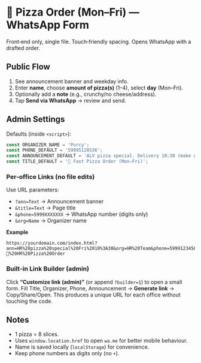 <!-- README.md -->
# 🍕 Pizza Order (Mon–Fri) — WhatsApp Form

Front‑end only, single file. Touch‑friendly spacing. Opens WhatsApp with a drafted order.

## Public Flow
1. See announcement banner and weekday info.
2. Enter **name**, choose **amount of pizza(s)** (1–4), select **day** (Mon–Fri).
3. Optionally add a **note** (e.g., crunchy/no cheese/address).
4. Tap **Send via WhatsApp** → review and send.

## Admin Settings
Defaults (inside `<script>`):
```js
const ORGANIZER_NAME = 'Purcy';
const PHONE_DEFAULT = '59995120536';
const ANNOUNCEMENT_DEFAULT = 'ALV pizza special. Delivery 10:30 (make group of 4 if you want)';
const TITLE_DEFAULT = '🍕 Fast Pizza Order (Mon–Fri)';
```

### Per‑office Links (no file edits)
Use URL parameters:
- `?ann=Text` → Announcement banner
- `&title=Text` → Page title
- `&phone=5999XXXXXXX` → WhatsApp number (digits only)
- `&org=Name` → Organizer name

**Example**
```
https://yourdomain.com/index.html?ann=HR%20pizza%20special%20Fri%2010%3A30&org=HR%20Team&phone=59991234567&title=🍕%20HR%20Pizza%20Order
```

### Built‑in Link Builder (admin)
Click **“Customize link (admin)”** (or append `?builder=1`) to open a small form. Fill Title, Organizer, Phone, Announcement → **Generate link** → Copy/Share/Open. This produces a unique URL for each office without touching the code.

## Notes
- 1 pizza = 8 slices.
- Uses `window.location.href` to open `wa.me` for better mobile behaviour.
- Name is saved locally (`localStorage`) for convenience.
- Keep phone numbers as digits only (no `+`).

